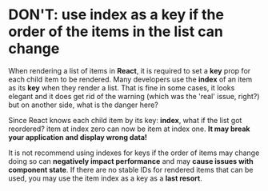 # DON'T: use index as a key if the order of the items in the list can change

When rendering a list of items in **React**, it is required to set a **key** prop for each child item to be rendered. Many developers use the **index** of an item as its **key** when they render a list. That is fine in some cases, it looks elegant and it does get rid of the warning (which was the 'real' issue, right?) but on another side, what is the danger here?

Since React knows each child item by its key: **index**, what if the list got reordered? item at index zero can now be item at index one. **It may break your application and display wrong data!**

It is not recommend using indexes for keys if the order of items may change doing so can **negatively impact performance** and may **cause issues with component state**. If there are no stable IDs for rendered items that can be used, you may use the item index as a key as a **last resort**.
